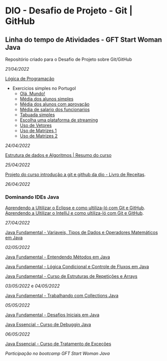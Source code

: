 # DIO - Desafio de Projeto - Git | GitHub
## Linha do tempo de Atividades - GFT Start Woman Java

Repositório criado para o Desafio de Projeto sobre Git/GitHub


*21/04/2022*

[Lógica de Programação](https://github.com/Brunarquino/dio-desafio-github-primeiro-repositorio/tree/main/logicaDeProgramacao)

 - Exercicios simples no Portugol
   - [Olá, Mundo!](https://github.com/Brunarquino/dio-desafio-github-primeiro-repositorio/blob/main/logicaDeProgramacao/olaMundoNoPortugol.por)
   - [Média dos alunos simples](https://github.com/Brunarquino/dio-desafio-github-primeiro-repositorio/blob/main/logicaDeProgramacao/mediaAlunos-%20portugol.por)
   - [Média dos alunos com aprovação](https://github.com/Brunarquino/dio-desafio-github-primeiro-repositorio/blob/main/logicaDeProgramacao/aprovacao.por)
   - [Média de salario dos funcionarios](https://github.com/Brunarquino/dio-desafio-github-primeiro-repositorio/blob/main/logicaDeProgramacao/mediaDoFuncionario.por)
   - [Tabuada simples](https://github.com/Brunarquino/dio-desafio-github-primeiro-repositorio/blob/main/logicaDeProgramacao/tabuada-%20portugol.por)
   - [Escolha uma plataforma de streaming](https://github.com/Brunarquino/dio-desafio-github-primeiro-repositorio/blob/main/logicaDeProgramacao/escolha.por)
   - [Uso de Vetores](https://github.com/Brunarquino/dio-desafio-github-primeiro-repositorio/blob/main/logicaDeProgramacao/vetor.por)
   - [Uso de Matrizes 1](https://github.com/Brunarquino/dio-desafio-github-primeiro-repositorio/blob/main/logicaDeProgramacao/exercicioFinalMatriz.por)
   - [Uso de Matrizes 2](https://github.com/Brunarquino/dio-desafio-github-primeiro-repositorio/blob/main/logicaDeProgramacao/matrizexercicio%20final.por)

*24/04/2022*

[Estrutura de dados e Algoritmos | Resumo do curso](https://github.com/Brunarquino/dio-desafio-github-primeiro-repositorio/tree/main/estruturaDeRepeticao)

*25/04/2022*

[Projeto do curso introdução a git e github da dio - Livro de Receitas](https://github.com/Brunarquino/livro-receitas).

*26/04/2022*

### Dominando IDEs Java
[Aprendendo a Ultilizar o Eclipse e como ultiliza-ló com Git e GitHub](https://github.com/Brunarquino/teste-curso-dio-dominando-ides-java).
[Aprendendo a Ultilizar o IntelliJ e como ultiliza-ló com Git e GitHub](https://github.com/Brunarquino/teste-curso-dio-dominando-ides-intelliJ-).


*27/04/2022*

[Java Fundamental - Variaveis, Tipos de Dados e Operadores Matemáticos em Java](https://github.com/Brunarquino/VTO)


*02/05/2022*

[Java Fundamental - Entendendo Métodos em Java](https://github.com/Brunarquino/curso_metodos/tree/master)

[Java Fundamental - Lógica Condicional e Controle de Fluxos em Java](https://github.com/Brunarquino/curso-logica-condicional-e-controle-de-fluxos-em-java)

[Java Fundamental - Curso de Estruturas de Repetições e Arrays](https://github.com/Brunarquino/curso-estruturas-de-repeticoes-e-arrays)

*03/05/2022* e *04/05/2022*

[Java Fundamental - Trabalhando com Collections Java](https://github.com/Brunarquino/curso-trabalhando-com-collections-java)

*05/05/2022*

[Java Fundamental - Desafios Iniciais em Java](https://github.com/Brunarquino/desafios-inicias-java-gft-start-woman)

[Java Essencial - Curso de Debuggin Java](https://github.com/Brunarquino/dio-desafio-github-primeiro-repositorio/blob/main/debuggingJava/README.md)

*06/05/2022*

[Java Essencial - Curso de Tratamento de Exceções](https://github.com/Brunarquino/curso-tratamento-de-execoes-java/blob/master/README.md)

[]()

[]()


*Participação no bootcamp GFT Start Woman Java*
